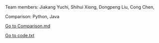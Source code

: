 Team members: 
Jiakang Yuchi,
Shihui Xiong,
Dongpeng Liu,
Cong Chen, 

Comparison:
Python,
Java

[Go to Comparison.md](Comparison.md)
   
[Go to code.txt](code.txt)
